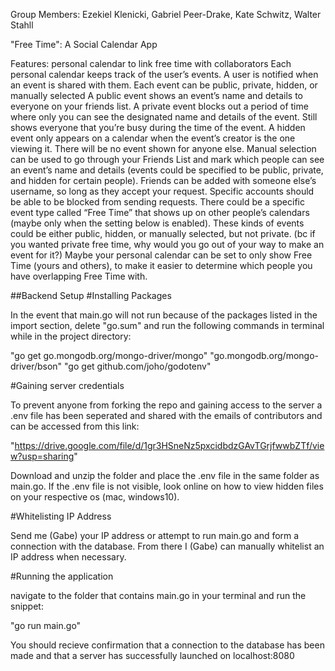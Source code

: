 Group Members: 
Ezekiel Klenicki,
Gabriel Peer-Drake,
Kate Schwitz,
Walter Stahll

"Free Time": A Social Calendar App

Features: personal calendar to link free time with collaborators
Each personal calendar keeps track of the user’s events.
A user is notified when an event is shared with them.
Each event can be public, private, hidden, or manually selected
A public event shows an event’s name and details to everyone on your friends list.
A private event blocks out a period of time where only you can see the designated name and details of the event. Still shows everyone that you’re busy during the time of the event.
A hidden event only appears on a calendar when the event’s creator is the one viewing it. There will be no event shown for anyone else.
Manual selection can be used to go through your Friends List and mark which people can see an event’s name and details (events could be specified to be public, private, and hidden for certain people).
Friends can be added with someone else’s username, so long as they accept your request. Specific accounts should be able to be blocked from sending requests.
There could be a specific event type called “Free Time” that shows up on other people’s calendars (maybe only when the setting below is enabled). These kinds of events could be either public, hidden, or manually selected, but not private. (bc if you wanted private free time, why would you go out of your way to make an event for it?)
Maybe your personal calendar can be set to only show Free Time (yours and others), to make it easier to determine which people you have overlapping Free Time with.

##Backend Setup
#Installing Packages

In the event that main.go will not run because of the packages listed in the import section, delete "go.sum" and run the following commands in terminal while in the project directory:

"go get go.mongodb.org/mongo-driver/mongo"
"go.mongodb.org/mongo-driver/bson"
"go get github.com/joho/godotenv"

#Gaining server credentials

To prevent anyone from forking the repo and gaining access to the server a .env file has been seperated and shared with the emails of contributors and can be accessed from this link:

"https://drive.google.com/file/d/1gr3HSneNz5pxcidbdzGAvTGrjfwwbZTf/view?usp=sharing"

Download and unzip the folder and place the .env file in the same folder as main.go. If the .env file is not visible, look online on how to view hidden files on your respective os (mac, windows10).

#Whitelisting IP Address

Send me (Gabe) your IP address or attempt to run main.go and form a connection with the database. From there I (Gabe) can manually whitelist an IP address when necessary.

#Running the application

navigate to the folder that contains main.go in your terminal and run the snippet:

"go run main.go"

You should recieve confirmation that a connection to the database has been made and that a server has successfully launched on localhost:8080